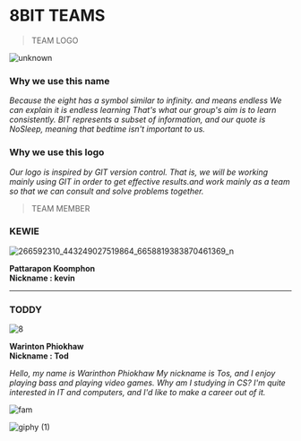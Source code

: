 # 8BIT TEAMS 
>TEAM LOGO



![unknown](https://user-images.githubusercontent.com/83826754/153368572-2307b541-a737-4395-a83c-ddfe7295d29f.png) 

### Why we use this name

*Because the eight has a symbol similar to infinity. and means endless We can explain it is endless learning That's what our group's aim is to learn consistently. BIT represents a subset of information, and our quote is NoSleep, meaning that bedtime isn't important to us.* 


### Why we use this logo

*Our logo is inspired by GIT version control. That is, we will be working mainly using GIT in order to get effective results.and work mainly as a team so that we can consult and solve problems together.*



>TEAM MEMBER

### KEWIE

![266592310_443249027519864_6658819383870461369_n](https://user-images.githubusercontent.com/83826754/153370521-d01510e5-ac75-4319-bb38-71967768667c.jpg)

**Pattarapon Koomphon**  
**Nickname : kevin**

--------------------------------------------------------------------------------------------------------------------------------------------------------------


### TODDY
![8](https://user-images.githubusercontent.com/83826754/153369853-715201c1-dc94-459e-8321-36602c0234c5.png)

**Warinton Phiokhaw**  
**Nickname : Tod**  

*Hello, my name is Warinthon Phiokhaw My nickname is Tos, and I enjoy playing bass and playing video games. Why am I studying in CS?
I'm quite interested in IT and computers, and I'd like to make a career out of it.*


![fam](https://user-images.githubusercontent.com/83826754/153369747-812bffb5-aaa5-4cb2-a2be-67b26d3cd7a9.jpg)







![giphy (1)](https://user-images.githubusercontent.com/83826754/153370358-3977bbf1-c405-4504-be45-d653eb0a62fc.gif)
